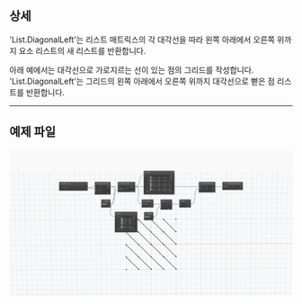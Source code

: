 ## 상세
'List.DiagonalLeft'는 리스트 매트릭스의 각 대각선을 따라 왼쪽 아래에서 오른쪽 위까지 요소 리스트의 새 리스트를 반환합니다.

아래 예에서는 대각선으로 가로지르는 선이 있는 점의 그리드를 작성합니다. 'List.DiagonalLeft'는 그리드의 왼쪽 아래에서 오른쪽 위까지 대각선으로 뻗은 점 리스트를 반환합니다.


___
## 예제 파일

![List.DiagonalLeft](./DSCore.List.DiagonalLeft_img.jpg)
